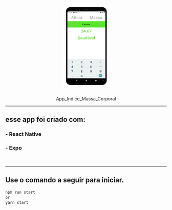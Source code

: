 <h1 align="center">
    <img alt="IMC" title="#IMC" src="https://github.com/JohnnyDev2001/App_Indice_Massa_Corporal/blob/master/.img/imc.png?raw=true" width="150px" height="260px" />
</h1>
<p align="center">App_Indice_Massa_Corporal</p>
<hr>


## esse app foi criado com:

### - React Native
### - Expo
<br>
<hr>


## Use o comando a seguir para iniciar.

```
npm run start
or
yarn start
```